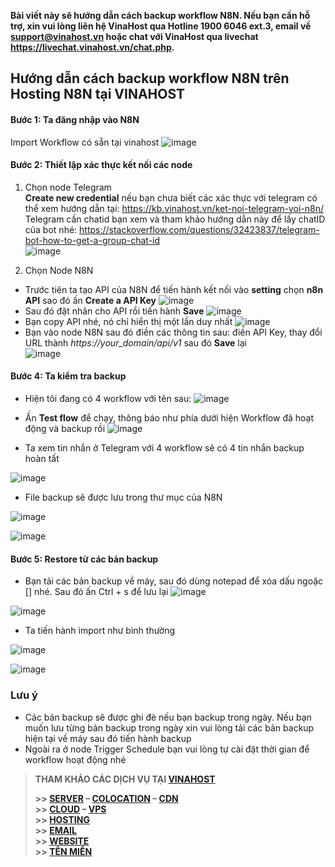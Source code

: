 **Bài viết này sẽ hướng dẫn cách backup workflow N8N. Nếu bạn cần hỗ trợ, xin vui lòng liên hệ VinaHost qua Hotline 1900 6046 ext.3, email về support@vinahost.vn hoặc chat với VinaHost qua livechat https://livechat.vinahost.vn/chat.php.**

## Hướng dẫn cách backup workflow N8N trên Hosting N8N tại VINAHOST  
#### Bước 1: Ta đăng nhập vào N8N

Import Workflow có sẵn tại vinahost
![image](https://github.com/user-attachments/assets/b3ed3710-03cd-4bb8-8204-2bcecfcd00a3)

#### Bước 2: Thiết lập xác thực kết nối các node 

1. Chọn node Telegram  
**Create new credential** nếu bạn chưa biết các xác thực với telegram có thể xem hướng dẫn tại: https://kb.vinahost.vn/ket-noi-telegram-voi-n8n/   
Telegram cần chatid bạn xem và tham khảo hướng dẫn này để lấy chatID của bot nhé: https://stackoverflow.com/questions/32423837/telegram-bot-how-to-get-a-group-chat-id  
![image](https://github.com/user-attachments/assets/68aa59d5-9a8f-43d5-a786-348befc25822)

2. Chọn Node N8N
- Trước tiên ta tạo API của N8N để tiến hành kết nối vào **setting** chọn **n8n API** sao đó ấn **Create a API Key**
![image](https://github.com/user-attachments/assets/0b23a4ae-cbb5-4a27-b09c-ae8b23e0350d)
- Sau đó đặt nhãn cho API rồi tiến hành **Save**
![image](https://github.com/user-attachments/assets/a3098776-54a7-4a91-a9e3-466ce6758a20)
- Bạn copy API nhé, nó chỉ hiển thị một lần duy nhất
![image](https://github.com/user-attachments/assets/d730eb03-1738-4723-8c7e-d5088771602b)
- Bạn vào node N8N sau đó điền các thông tin sau: điền API Key, thay đổi URL thành *https://your_domain/api/v1* sau đó **Save** lại  
![image](https://github.com/user-attachments/assets/7103ed19-456d-47b6-91b8-da77a8057ebe)

#### Bước 4: Ta kiểm tra backup
- Hiện tôi đang có 4 workflow với tên sau:
![image](https://github.com/user-attachments/assets/3840fdb4-e086-45cf-8d54-41434ff958c7)

- Ấn **Test flow** để chạy, thông báo như phía dưới hiện Workflow đã hoạt động và backup rồi
![image](https://github.com/user-attachments/assets/e74d8e18-ce00-4dbc-87f1-f1ac8be67d9a)

- Ta xem tin nhắn ở Telegram với 4 workflow sẽ có 4 tin nhắn backup hoàn tất

![image](https://github.com/user-attachments/assets/3cdac97f-3469-4800-a4a1-3d4c10eef0ed)

- File backup sẽ được lưu trong thư mục của N8N

![image](https://github.com/user-attachments/assets/dc01bb1f-e36d-4d9c-8075-00c5192d6d84)

![image](https://github.com/user-attachments/assets/b1c6c746-61d2-4d2f-9020-7b068cb23d9a)


#### Bước 5: Restore từ các bản backup
- Bạn tải các bản backup về máy, sau đó dùng notepad để xóa dấu ngoặc [] nhé. Sau đó ấn Ctrl + s để lưu lại
![image](https://github.com/user-attachments/assets/e8e38839-4f6c-4fff-909a-d2732a74549a)


![image](https://github.com/user-attachments/assets/53822e73-774f-4abf-a9f5-3418a87cddd9)

- Ta tiến hành import như bình thường

![image](https://github.com/user-attachments/assets/cea4b36d-f199-45c7-9beb-486214459ebe)

![image](https://github.com/user-attachments/assets/adbf4d99-da56-4a49-b8d6-ad1e99c24cef)





### Lưu ý
- Các bản backup sẽ được ghi đè nếu bạn backup trong ngày. Nếu bạn muốn lưu từng bản backup trong ngày xin vui lòng tải các bản backup hiện tại về máy sau đó tiến hành backup  
- Ngoài ra  ở node Trigger Schedule bạn vui lòng tự cài đặt thời gian để workflow hoạt động nhé




> **THAM KHẢO CÁC DỊCH VỤ TẠI [VINAHOST](https://vinahost.vn/)**
>
> **\>> [SERVER](https://vinahost.vn/thue-may-chu-rieng/) – [COLOCATION](https://vinahost.vn/colocation.html) – [CDN](https://vinahost.vn/dich-vu-cdn-chuyen-nghiep)**<br>
> **\>> [CLOUD](https://vinahost.vn/cloud-server-gia-re/) – [VPS](https://vinahost.vn/vps-ssd-chuyen-nghiep/)**<br>
> **\>> [HOSTING](https://vinahost.vn/wordpress-hosting)**<br>
> **\>> [EMAIL](https://vinahost.vn/email-hosting)**<br>
> **\>> [WEBSITE](http://vinawebsite.vn/)**<br>
> **\>> [TÊN MIỀN](https://vinahost.vn/ten-mien-gia-re/)**
